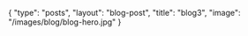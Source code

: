 {
	"type": "posts",
	"layout": "blog-post",
	"title": "blog3",
	"image": "/images/blog/blog-hero.jpg"
}